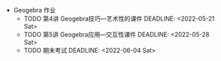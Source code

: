 - Geogebra 作业
	- TODO 第4讲	Geogebra技巧—艺术性的课件
	  DEADLINE: <2022-05-21 Sat>
	- TODO 第5讲	Geogebra应用—交互性课件
	  DEADLINE: <2022-05-28 Sat>
	- TODO 期末考试
	  DEADLINE: <2022-06-04 Sat>